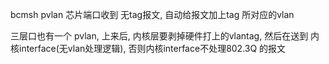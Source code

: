bcmsh pvlan  芯片端口收到 无tag报文, 自动给报文加上tag 所对应的vlan

三层口也有一个 pvlan, 上来后, 内核层要剥掉硬件打上的vlantag, 然后在送到 内核interface(无vlan处理逻辑),
否则内核interface不处理802.3Q 的报文